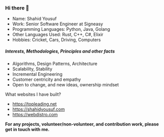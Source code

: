 ### Hi there 👋

- Name: Shahid Yousuf
- Work: Senior Software Engineer at Signeasy
- Programming Languages: Python, Java, Golang
- Other Languages Used: Rust, C++, C#, Elixir
- Hobbies: Cricket, Cars, Driving, Computers

##### Interests, Methodologies, Principles and other facts

- Algorithms, Design Patterns, Architecture
- Scalability, Stability
- Incremental Engineering
- Customer centricity and empathy
- Open to change, and new ideas, ownership mindset
    
What websites I have built?
   
- https://topleading.net
- https://shahidyousuf.com
- https://webdistro.com
   
**For any projects, volunteer/non-volunteer, and contribution work, please get in touch with me.**
